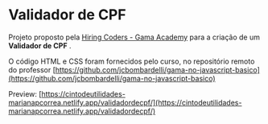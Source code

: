 # Validador de CPF

Projeto proposto pela [Hiring Coders - Gama Academy](https://app.gama.academy/jornada/1dbfa554-9378-4613-b119-95708f42d164/) para a criação de um **Validador de CPF** .

O código HTML e CSS foram fornecidos pelo curso, no repositório remoto do professor [https://github.com/jcbombardelli/gama-no-javascript-basico](https://github.com/jcbombardelli/gama-no-javascript-basico)

Preview: [https://cintodeutilidades-marianapcorrea.netlify.app/validadordecpf/](https://cintodeutilidades-marianapcorrea.netlify.app/validadordecpf/)
